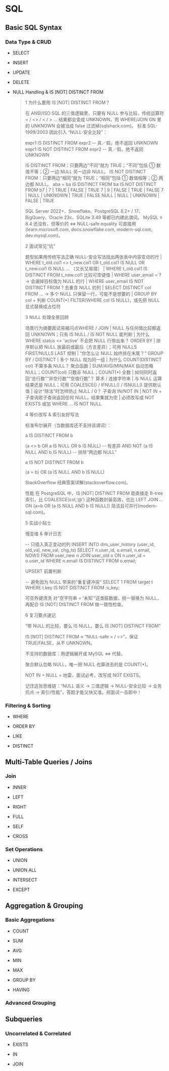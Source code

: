 # SQL

## Basic SQL Syntax

### Data Type & CRUD

- SELECT

- INSERT

- UPDATE

- DELETE

- NULL Handling & IS [NOT] DISTINCT FROM

  > 1 为什么要用 IS [NOT] DISTINCT FROM？
  > 
  > 
  > 在 ANSI/ISO SQL 的三值逻辑里，只要有 NULL 参与比较，传统运算符 = / <> / < / > … 结果都会变成 UNKNOWN，而 WHERE/JOIN ON 里的 UNKNOWN 会被当成 false 过滤掉(sqlshack.com)。
  > 标准 SQL-1999/2003 因此引入 “NULL-安全比较”：
  > 
  > expr1 IS DISTINCT FROM expr2      -- 真／假，绝不返回 UNKNOWN
  > expr1 IS NOT DISTINCT FROM expr2  -- 真／假，绝不返回 UNKNOWN
  > 
  > IS DISTINCT FROM：只要两边“不同”就为 TRUE；“不同”包括
  > ① 数值不等；② 一边 NULL 另一边非 NULL。
  > IS NOT DISTINCT FROM：只要两边“相同”就为 TRUE；“相同”包括
  > ① 数值相等；② 两边都 NULL。
  > aba = ba IS DISTINCT FROM ba IS NOT DISTINCT FROM b7 | 7 | TRUE | FALSE | TRUE
  > 7 | 9 | FALSE | TRUE | FALSE
  > 7 | NULL | UNKNOWN | TRUE | FALSE
  > NULL | NULL | UNKNOWN | FALSE | TRUE
  > 
  > SQL Server 2022+、Snowflake、PostgreSQL 8.2+ / 17、BigQuery、Oracle 23c、SQLite 3.49 等都已内建此谓词。
  > MySQL ≤ 8.4 还没有，但等价的 <=> NULL-safe equality 可直接用(learn.microsoft.com, docs.snowflake.com, modern-sql.com, dev.mysql.com)。
  > 
  > 
  > 2 面试常见“坑”
  > 
  > 题型如果用传统写法正确 NULL-安全写法找出两张表中内容变动的行 | WHERE t_old.col1 <> t_new.col1 OR t_old.col1 IS NULL OR t_new.col1 IS NULL … （又长又易错） | WHERE t_old.col1 IS DISTINCT FROM t_new.col1
  > 比较可空键值 | WHERE user_email = ? → 会漏掉目标值为 NULL 的行 | WHERE user_email IS NOT DISTINCT FROM ?
  > 去重含 NULL 的列 | SELECT DISTINCT col FROM … → 多个 NULL 只保留一行，可能不是想要的 | GROUP BY col + 判断 COUNT(*) FILTER(WHERE col IS NULL)，或先把 NULL 显式替换成占位符
  > 
  > 3 NULL 处理全景回顾
  > 
  > 场景行为摘要面试易被问点WHERE / JOIN | NULL 与任何值比较都返回 UNKNOWN；只有 IS NULL / IS NOT NULL 能判断 | 为什么 WHERE status <> 'active' 不会把 NULL 行带出来？
  > ORDER BY | 排序默认把 NULL 放最前或最后（方言差异）；可用 NULLS FIRST/NULLS LAST 控制 | “你怎么让 NULL 始终排在末尾？”
  > GROUP BY / DISTINCT | 多个 NULL 视为同一组 | 为什么 COUNT(DISTINCT col) 不算多条 NULL？
  > 聚合函数 | SUM/AVG/MIN/MAX 自动忽略 NULL；COUNT(col) 只数非 NULL；COUNT(*) 全数 | 如何同时返回“总行数”“非空行数”“空值行数”？
  > 算术 / 连接字符串 | 与 NULL 运算结果还是 NULL；可用 COALESCE() / IFNULL() / ISNULL() 提供默认值 | 设计“除法”时怎样防止 NULL / 0？
  > 子查询 IN/NOT IN | NOT IN + 子查询若子查询返回任何 NULL，结果集就为空 | 必须改写成 NOT EXISTS 或加 WHERE ... IS NOT NULL
  > 
  > 4 等价改写 & 索引友好写法
  > 
  > 标准布尔展开（当数据库还不支持该谓词）：
  > 
  > a IS DISTINCT FROM b
  > 
  > (a <> b OR a IS NULL OR b IS NULL) -- 有差异
  > AND NOT (a IS NULL AND b IS NULL) -- 排除“两边都 NULL”
  > 
  > a IS NOT DISTINCT FROM b
  > 
  > (a = b) OR (a IS NULL AND b IS NULL)
  > 
  > 
  > StackOverflow 经典答案详解(stackoverflow.com)。
  > 
  > 性能
  > 在 PostgreSQL 中，IS [NOT] DISTINCT FROM 能直接走 B-tree 索引，比 COALESCE(col,'@') 这种函数封装高效，也比 LEFT JOIN … ON (a=b OR (a IS NULL AND b IS NULL)) 简洁且可并行(modern-sql.com)。
  > 
  > 
  > 5 实战小贴士
  > 
  > 慢变维 & 审计日志
  > 
  > -- 只插入真正变动的列
  > INSERT INTO dim_user_history (user_id, old_val, new_val, chg_ts)
  > SELECT n.user_id, o.email, n.email, NOW()
  > FROM user_new n
  > JOIN user_old o
  >   ON n.user_id = o.user_id
  > WHERE n.email IS DISTINCT FROM o.email;
  > 
  > UPSERT 前置判断
  > 
  > -- 避免因为 NULL 带来的“重复键冲突”
  > SELECT 1
  > FROM   target t
  > WHERE  t.key IS NOT DISTINCT FROM :v_key;
  > 
  > 可空外键清洗
  > 对“空字符串 = ‘未知’”这类脏数据，统一替换为 NULL，再配合 IS [NOT] DISTINCT FROM 做一致性检查。
  > 
  > 
  > 6 复习要点速记
  > 
  > “带 NULL 的比较，要么 IS NULL，要么 IS [NOT] DISTINCT FROM”
  > 
  > IS [NOT] DISTINCT FROM ≈ “NULL-safe = / <>”，保证 TRUE/FALSE，从不 UNKNOWN。
  > 
  > 不支持的数据库：用逻辑展开或 MySQL <=> 代替。
  > 
  > 聚合默认忽略 NULL，唯一把 NULL 也算进去的是 COUNT(*)。
  > 
  > NOT IN + NULL = 地雷，面试必考，改写成 NOT EXISTS。
  > 
  > 
  > 记住这张思维链：“NULL 语义 → 三值逻辑 → NULL-安全比较 → 业务坑点 → 索引/性能”，答题才能又快又准。祝面试一击即中！
  > 
  > 
### Filtering & Sorting

- WHERE

- ORDER BY

- LIKE

- DISTINCT

## Multi-Table Queries / Joins

### Join

- INNER

- LEFT

- RIGHT

- FULL

- SELF

- CROSS

### Set Operations

- UNION

- UNION ALL

- INTERSECT

- EXCEPT

## Aggregation & Grouping

### Basic Aggregations

- COUNT

- SUM

- AVG

- MIN

- MAX

- GROUP BY

- HAVING

### Advanced Grouping

## Subqueries

### Uncorrelated & Correlated 

- EXISTS

- IN

- JOIN

